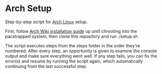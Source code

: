 # Arch Setup

Step-by-step script for <a href="https://www.archlinux.org/" target="_blank">Arch Linux</a> setup.

First, follow <a href="https://wiki.archlinux.org/index.php/Installation_guide" target="_blank">Arch Wiki installation guide</a> up until chrooting into the pacstrapped system, then clone this repository and run ./setup.sh

The script executes steps from the steps folder in the order they're numbered. After every step, an opportunity is given to examine the console output and make sure everything went well. If any step fails, you can fix the error(s) and resume by running the script again, which automatically continuing from the last successful step.
